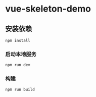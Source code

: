 # vue-skeleton-demo

## 安装依赖
```
npm install
```

### 启动本地服务
```
npm run dev
```

### 构建
```
npm run build
```
